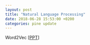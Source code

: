 ```yaml
---
layout: post
title: "Natural Language Processing"
date: 2018-06-28 15:53:00 +0200
categories: pine update
---
```

Word2Vec [<a href=https://github.com/ispine.ispine.github.io/assets/Word2Vec.ppt>PPT</a>]

